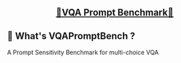 <h2 align="center"> <a href="">🤗VQA Prompt Benchmark🤗</a></h2>


## 🌟 What's VQAPromptBench ?

A Prompt Sensitivity Benchmark for multi-choice VQA